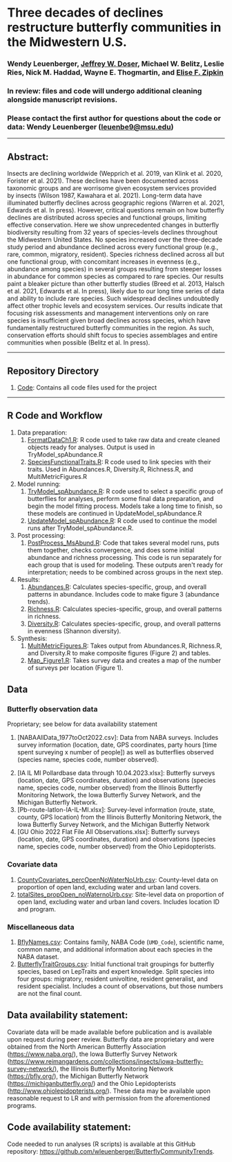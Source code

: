 # Three decades of declines restructure butterfly communities in the Midwestern U.S.

### Wendy Leuenberger, [Jeffrey W. Doser](https://www.jeffdoser.com/), Michael W. Belitz, Leslie Ries, Nick M. Haddad, Wayne E. Thogmartin, and [Elise F. Zipkin](https://zipkinlab.org/)

### In review: files and code will undergo additional cleaning alongside manuscript revisions.

### Please contact the first author for questions about the code or data: Wendy Leuenberger (leuenbe9@msu.edu)

-------------------------------------------------------------------------------

## Abstract:

Insects are declining worldwide (Wepprich et al. 2019, van Klink et al. 2020, Forister et al. 2021). These declines have been documented across taxonomic groups and are worrisome given ecosystem services provided by insects (Wilson 1987, Kawahara et al. 2021). Long-term data have illuminated butterfly declines across geographic regions (Warren et al. 2021, Edwards et al. In press). However, critical questions remain on how butterfly declines are distributed across species and functional groups, limiting effective conservation. Here we show unprecedented changes in butterfly biodiversity resulting from 32 years of species-levels declines throughout the Midwestern United States. No species increased over the three-decade study period and abundance declined across every functional group (e.g., rare, common, migratory, resident). Species richness declined across all but one functional group, with concomitant increases in evenness (e.g., abundance among species) in several groups resulting from steeper losses in abundance for common species as compared to rare species. Our results paint a bleaker picture than other butterfly studies (Breed et al. 2013, Halsch et al. 2021, Edwards et al. In press), likely due to our long time series of data and ability to include rare species. Such widespread declines undoubtedly affect other trophic levels and ecosystem services. Our results indicate that focusing risk assessments and management interventions only on rare species is insufficient given broad declines across species, which have fundamentally restructured butterfly communities in the region. As such, conservation efforts should shift focus to species assemblages and entire communities when possible (Belitz et al. In press).

-------------------------------------------------------------------------------

## Repository Directory

1. [Code](Code): Contains all code files used for the project

-------------------------------------------------------------------------------

## R Code and Workflow

1. Data preparation: 
    1. [FormatDataCh1.R](Code/R/FormatDataCh1.R): R code used to take raw data and create cleaned objects ready for analyses. Output is used in TryModel_spAbundance.R 
    2. [SpeciesFunctionalTraits.R](Code/R/SpeciesFunctionalTraits.R): R code used to link species with their traits. Used in Abundances.R, Diversity.R, Richness.R, and MultiMetricFigures.R
2. Model running: 
    1. [TryModel_spAbundance.R](Code/R/TryModel_spAbundance.R): R code used to select a specific group of butterflies for analyses, perform some final data preparation, and begin the model fitting process. Models take a long time to finish, so these models are continued in UpdateModel_spAbundance.R
    2. [UpdateModel_spAbundance.R](Code/R/UpdateModel_spAbundance.R): R code used to continue the model runs after TryModel_spAbundance.R.
3. Post processing:
    1. [PostProcess_MsAbund.R](Code/R/PostProcess_MsAbund.R): Code that takes several model runs, puts them together, checks convergence, and does some initial abundance and richness processing. This code is run separately for each group that is used for modeling. These outputs aren't ready for interpretation; needs to be combined across groups in the next step.
4. Results: 
    1. [Abundances.R](Code/R/Abundances.R): Calculates species-specific, group, and overall patterns in abundance. Includes code to make figure 3 (abundance trends). 
    2. [Richness.R](Code/R/Richness.R): Calculates species-specific, group, and overall patterns in richness. 
    3. [Diversity.R](Code/R/Diversity.R): Calculates species-specific, group, and overall patterns in evenness (Shannon diversity). 
5. Synthesis:
    1. [MultiMetricFigures.R](Code/R/MultiMetricFigures.R): Takes output from Abundances.R, Richness.R, and Diversity.R to make composite figures (Figure 2) and tables. 
    2. [Map_Figure1.R](Code/R/Map_Figure1.R): Takes survey data and creates a map of the number of surveys per location (Figure 1). 

## Data

### Butterfly observation data
Proprietary; see below for data availability statement
1. [NABAAllData_1977toOct2022.csv]: Data from NABA surveys. Includes survey information (location, date, GPS coordinates, party hours [time spent surveying x number of people]) as well as butterflies observed (species name, species code, number observed). 
<!-- 89MB -->
2. [IA IL MI Pollardbase data through 10.04.2023.xlsx]: Butterfly surveys (location, date, GPS coordinates, duration) and observations (species name, species code, number observed) from the Illinois Butterfly Monitoring Network, the Iowa Butterfly Survey Network, and the Michigan Butterfly Network. 
3. [Pb-route-latlon-IA-IL-MI.xlsx]: Survey-level information (route, state, county, GPS location) from the Illinois Butterfly Monitoring Network, the Iowa Butterfly Survey Network, and the Michigan Butterfly Network
4. [GU Ohio 2022 Flat File All Observations.xlsx]: Butterfly surveys (location, date, GPS coordinates, duration) and observations (species name, species code, number observed) from the Ohio Lepidopterists. 


### Covariate data
1. [CountyCovariates_percOpenNoWaterNoUrb.csv](Data/CountyCovariates_percOpenNoWaterNoUrb.csv): County-level data on proportion of open land, excluding water and urban land covers.
2. [totalSites_propOpen_noWaternoUrb.csv](Data/totalSites_propOpen_noWaternoUrb.csv): Site-level data on proportion of open land, excluding water and urban land covers. Includes location ID and program.

### Miscellaneous data
1. [BflyNames.csv](Data/BflyNames.csv): Contains family, NABA Code (`UMD_Code`), scientific name, common name, and additional information about each species in the NABA dataset. 
2. [ButterflyTraitGroups.csv](Data/ButterflyTraitGroups.csv): Initial functional trait groupings for butterfly species, based on LepTraits and expert knowledge. Split species into four groups: migratory, resident univoltine, resident generalist, and resident specialist. Includes a count of observations, but those numbers are not the final count. 

## Data availability statement:
Covariate data will be made available before publication and is available upon request during peer review. Butterfly data are proprietary and were obtained from the North American Butterfly Association (https://www.naba.org/), the Iowa Butterfly Survey Network (https://www.reimangardens.com/collections/insects/iowa-butterfly-survey-network/), the Illinois Butterfly Monitoring Network (https://bfly.org/), the Michigan Butterfly Network (https://michiganbutterfly.org/) and the Ohio Lepidopterists (http://www.ohiolepidopterists.org/). These data may be available upon reasonable request to LR and with permission from the aforementioned programs.

## Code availability statement: 
Code needed to run analyses (R scripts) is available at this GitHub repository: https://github.com/wleuenberger/ButterflyCommunityTrends.
